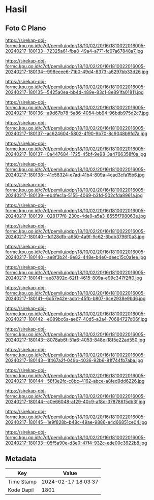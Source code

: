 # Hasil

## Foto C Plano

https://sirekap-obj-formc.kpu.go.id/c7df/pemilu/pdpr/18/10/02/20/16/1810022016005-20240217-180133--72325a61-fba8-49a4-a771-fc07a67848a7.jpg

https://sirekap-obj-formc.kpu.go.id/c7df/pemilu/pdpr/18/10/02/20/16/1810022016005-20240217-180134--998eeee6-71b0-49d4-8373-a6297bb33d26.jpg

https://sirekap-obj-formc.kpu.go.id/c7df/pemilu/pdpr/18/10/02/20/16/1810022016005-20240217-180135--5425a0ea-bb4d-489e-83c1-8e891fa01811.jpg

https://sirekap-obj-formc.kpu.go.id/c7df/pemilu/pdpr/18/10/02/20/16/1810022016005-20240217-180136--a9d67b78-5a86-4054-bb94-96bdb975d2c7.jpg

https://sirekap-obj-formc.kpu.go.id/c7df/pemilu/pdpr/18/10/02/20/16/1810022016005-20240217-180137--ac624604-5802-4f90-9b70-8c9048b9fd7a.jpg

https://sirekap-obj-formc.kpu.go.id/c7df/pemilu/pdpr/18/10/02/20/16/1810022016005-20240217-180137--0a447684-1725-45bf-9e98-3a4766358f0a.jpg

https://sirekap-obj-formc.kpu.go.id/c7df/pemilu/pdpr/18/10/02/20/16/1810022016005-20240217-180138--41c58324-e7ad-41b4-809a-4cad3cfa15b6.jpg

https://sirekap-obj-formc.kpu.go.id/c7df/pemilu/pdpr/18/10/02/20/16/1810022016005-20240217-180139--eb4fec1a-5155-4069-b3fd-502cfda8961a.jpg

https://sirekap-obj-formc.kpu.go.id/c7df/pemilu/pdpr/18/10/02/20/16/1810022016005-20240217-180139--028177f8-230c-4de9-a5a3-8555f798063e.jpg

https://sirekap-obj-formc.kpu.go.id/c7df/pemilu/pdpr/18/10/02/20/16/1810022016005-20240217-180140--1d128dfb-a650-4a9f-9c62-6bdb3796f0a3.jpg

https://sirekap-obj-formc.kpu.go.id/c7df/pemilu/pdpr/18/10/02/20/16/1810022016005-20240217-180140--ae8f3b24-9e82-448e-b4e0-deec15c0a1ee.jpg

https://sirekap-obj-formc.kpu.go.id/c7df/pemilu/pdpr/18/10/02/20/16/1810022016005-20240217-180141--ae87892c-62f1-4615-809a-e99c347f2ff0.jpg

https://sirekap-obj-formc.kpu.go.id/c7df/pemilu/pdpr/18/10/02/20/16/1810022016005-20240217-180141--6d57e42e-acb1-45fb-b807-6ce2938e9bd6.jpg

https://sirekap-obj-formc.kpu.go.id/c7df/pemilu/pdpr/18/10/02/20/16/1810022016005-20240217-180142--e089bc6a-ae67-40d5-a3a4-70684727d06f.jpg

https://sirekap-obj-formc.kpu.go.id/c7df/pemilu/pdpr/18/10/02/20/16/1810022016005-20240217-180143--8078ab6f-51a6-4053-848e-18f5e22ad550.jpg

https://sirekap-obj-formc.kpu.go.id/c7df/pemilu/pdpr/18/10/02/20/16/1810022016005-20240217-180143--1f467a2f-049b-4036-92b6-81f744fb7aba.jpg

https://sirekap-obj-formc.kpu.go.id/c7df/pemilu/pdpr/18/10/02/20/16/1810022016005-20240217-180144--58f3e2fc-c8bc-4162-abce-a8fed9dd6226.jpg

https://sirekap-obj-formc.kpu.go.id/c7df/pemilu/pdpr/18/10/02/20/16/1810022016005-20240217-180144--c0e66048-af29-40c9-af8d-37878615db3f.jpg

https://sirekap-obj-formc.kpu.go.id/c7df/pemilu/pdpr/18/10/02/20/16/1810022016005-20240217-180145--1e9f828b-b48c-49ae-9886-e4d66851ce04.jpg

https://sirekap-obj-formc.kpu.go.id/c7df/pemilu/pdpr/18/10/02/20/16/1810022016005-20240217-180133--05f5a90e-d3e0-47f4-932c-ede00c3922b8.jpg


## Metadata

| Key        | Value               |
| ---------- | ------------------- |
| Time Stamp | 2024-02-17 18:03:37 |
| Kode Dapil | 1801                |



